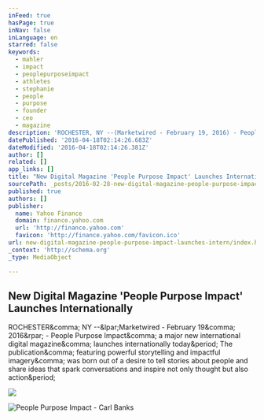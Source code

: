 ```yaml
---
inFeed: true
hasPage: true
inNav: false
inLanguage: en
starred: false
keywords:
  - mahler
  - impact
  - peoplepurposeimpact
  - athletes
  - stephanie
  - people
  - purpose
  - founder
  - ceo
  - magazine
description: 'ROCHESTER, NY --(Marketwired - February 19, 2016) - People Purpose Impact, a major new international digital magazine, launches internationally today. The publication, featuring powerful storytelling and impactful imagery, was born out of a desire to tell stories about people and share ideas that spark conversations and inspire not only thought but also action.'
datePublished: '2016-04-18T02:14:26.683Z'
dateModified: '2016-04-18T02:14:26.381Z'
author: []
related: []
app_links: []
title: "New Digital Magazine 'People Purpose Impact' Launches Internationally"
sourcePath: _posts/2016-02-28-new-digital-magazine-people-purpose-impact-launches-intern.md
published: true
authors: []
publisher:
  name: Yahoo Finance
  domain: finance.yahoo.com
  url: 'http://finance.yahoo.com'
  favicon: 'http://finance.yahoo.com/favicon.ico'
url: new-digital-magazine-people-purpose-impact-launches-intern/index.html
_context: 'http://schema.org'
_type: MediaObject

---
```

<article style=""><h1>New Digital Magazine 'People Purpose Impact' Launches Internationally</h1><p>ROCHESTER&amp;comma; NY --&amp;lpar;Marketwired - February 19&amp;comma; 2016&amp;rpar; - People Purpose Impact&amp;comma; a major new international digital magazine&amp;comma; launches internationally today&amp;period; The publication&amp;comma; featuring powerful storytelling and impactful imagery&amp;comma; was born out of a desire to tell stories about people and share ideas that spark conversations and inspire not only thought but also action&amp;period;</p><img src="http://l3.yimg.com/bt/api/res/1.2/M7vS95b2fvSzHFeFStPk0A--/YXBwaWQ9eW5ld3NfbGVnbztxPTc1O3c9NjAw/http://l.yimg.com/os/mit/media/m/social/images/social_default_logo-1481777.png" /></article>

![People Purpose Impact - Carl Banks](https://s3-us-west-2.amazonaws.com/the-grid-img/p/04f51b6a9868c0a2f009b8c2866a8aab36a0db4c.jpg)